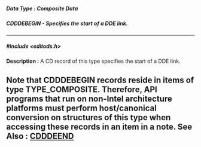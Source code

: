 ##### Data Type : Composite Data
##### CDDDEBEGIN - Specifies the start of a DDE link.
---
##### #include <editods.h>
**Description :**
A CD record of this type specifies the start of a DDE link.

Note that CDDDEBEGIN records reside in items of type TYPE_COMPOSITE. Therefore, 
API programs that run on non-Intel architecture platforms must perform 
host/canonical conversion on structures of this type when accessing these 
records in an item in a note.
**See Also :**
[CDDDEEND](D:/md_files/CDDDEEND.md)
---

